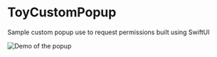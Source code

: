 # ToyCustomPopup

Sample custom popup use to request permissions built using SwiftUI

![Demo of the popup](./images/sample.png)
